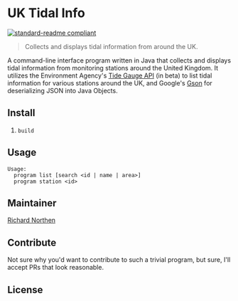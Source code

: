 # UK Tidal Info

[![standard-readme compliant](https://img.shields.io/badge/readme%20style-standard-brightgreen.svg?style=flat-square)](https://github.com/RichardLitt/standard-readme)

> Collects and displays tidal information from around the UK.

A command-line interface program written in Java that collects and displays tidal information from monitoring stations around the United Kingdom. It utilizes the Environment Agency's [Tide Gauge API](https://environment.data.gov.uk/flood-monitoring/doc/tidegauge#measures) (in beta) to list tidal information for various stations around the UK, and Google's [Gson](https://github.com/google/gson) for deserializing JSON into Java Objects.

## Install

1. `build`

## Usage

```
Usage:
  program list [search <id | name | area>]
  program station <id>
```

## Maintainer

[Richard Northen](https://github.com/richardnorthen)

## Contribute

Not sure why you'd want to contribute to such a trivial program, but sure, I'll accept PRs that look reasonable.

## License
